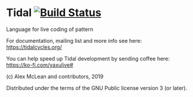 
Tidal [![Build Status](https://travis-ci.org/tidalcycles/Tidal.svg?branch=main)](https://travis-ci.org/tidalcycles/Tidal.svg?branch=main)
=====

Language for live coding of pattern

For documentation, mailing list and more info see here:  
  https://tidalcycles.org/

You can help speed up Tidal development by sending coffee here:  
  https://ko-fi.com/yaxulive#

(c) Alex McLean and contributors, 2019

Distributed under the terms of the GNU Public license version 3 (or later).

